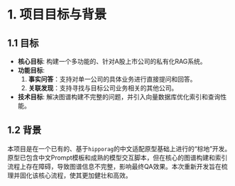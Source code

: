 # 1. 项目目标与背景

## 1.1 目标

* **核心目标**: 构建一个多功能的、针对A股上市公司的私有化RAG系统。
* **功能目标**:
    1.  **事实问答**：支持对单一公司的具体业务进行直接提问和回答。
    2.  **关联发现**：支持寻找与目标公司业务相关的其他公司。
* **技术目标**: 解决图谱构建不完整的问题，并引入向量数据库优化索引和查询性能。

## 1.2 背景

本项目是在一个已有的、基于`hipporag`的中文适配原型基础上进行的“棕地”开发。原型已包含中文Prompt模板和成熟的模型交互脚本，但在核心的图谱构建和索引流程上存在障碍，导致图谱信息不完整，影响最终QA效果。本次重新开发旨在梳理并固化该核心流程，使其更加健壮和高效。
